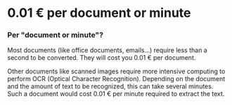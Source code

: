 0.01 € per document or minute
=============================

### Per "document or minute"?

Most documents (like office documents, emails...) require less than a second to be converted. They will cost you 0.01 € per document.

Other documents like scanned images require more intensive computing to perform OCR (Optical Character Recognition). Depending on the document and the amount of text to be recognized, this can take several minutes. Such a document would cost 0.01 € per minute required to extract the text.
